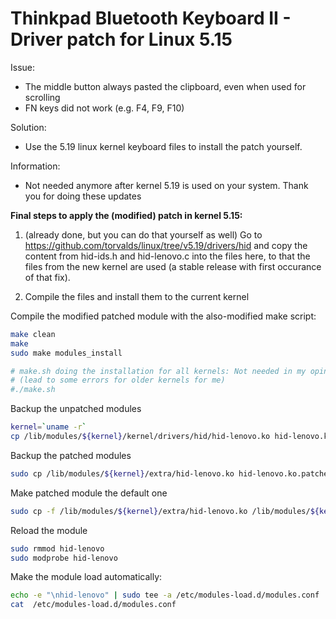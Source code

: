 # Thinkpad Bluetooth Keyboard II - Driver patch for Linux 5.15

Issue:

- The middle button always pasted the clipboard, even when used for scrolling
- FN keys did not work (e.g. F4, F9, F10)

Solution:

- Use the 5.19 linux kernel keyboard files to install the patch yourself.

Information:

- Not needed anymore after kernel 5.19 is used on your system. Thank you for doing these updates

**Final steps to apply the (modified) patch in kernel 5.15:**

1. (already done, but you can do that yourself as well)
Go to <https://github.com/torvalds/linux/tree/v5.19/drivers/hid>
and copy the content from hid-ids.h and hid-lenovo.c into the files here, to that
the files from the new kernel are used (a stable release with first occurance of that fix).

2. Compile the files and install them to the current kernel

Compile the modified patched module with the also-modified make script:

```sh
make clean
make
sudo make modules_install
```

```sh
# make.sh doing the installation for all kernels: Not needed in my opinion. Only newest kernel is enough
# (lead to some errors for older kernels for me)
#./make.sh
```

Backup the unpatched modules

```sh
kernel=`uname -r`
cp /lib/modules/${kernel}/kernel/drivers/hid/hid-lenovo.ko hid-lenovo.ko.unpatched
```

Backup the patched modules

```sh
sudo cp /lib/modules/${kernel}/extra/hid-lenovo.ko hid-lenovo.ko.patched
```

Make patched module the default one

```sh
sudo cp -f /lib/modules/${kernel}/extra/hid-lenovo.ko /lib/modules/${kernel}/kernel/drivers/hid/hid-lenovo.ko
```

Reload the module

```sh
sudo rmmod hid-lenovo
sudo modprobe hid-lenovo
```

Make the module load automatically:

```sh
echo -e "\nhid-lenovo" | sudo tee -a /etc/modules-load.d/modules.conf
cat  /etc/modules-load.d/modules.conf
```

